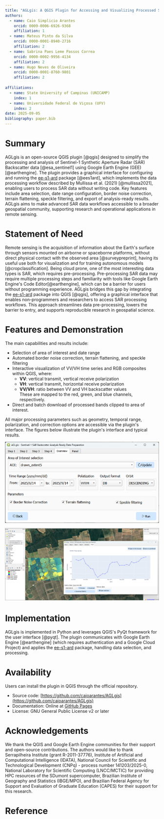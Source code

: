 ```yaml
---
title: "AGLgis: A QGIS Plugin for Accessing and Visualizing Processed Sentinel-1 SAR Data"
authors:
  - name: Caio Simplicio Arantes
    orcid: 0009-0006-6926-9368
    affiliation: 1
  - name: Mateus Pinto da Silva
    orcid: 0000-0001-8940-2716
    affiliation: 2
  - name: Sabrina Paes Leme Passos Correa
    orcid: 0000-0002-9956-4134
    affiliation: 2
  - name: Hugo Neves de Oliveira
    orcid: 0000-0001-8760-9801
    affiliation: 2

affiliations:
  - name: State University of Campinas (UNICAMP)
    index: 1
  - name: Universidade Federal de Viçosa (UFV)
    index: 2
date: 2025-09-05
bibliography: paper.bib
---
```


# Summary

AGLgis is an open-source QGIS plugin [@qgis] designed to simplify the processing and analysis of Sentinel-1 Synthetic Aperture Radar (SAR) Backscatter data [@esa_sentinel1] using Google Earth Engine (GEE) [@earthengine]. The plugin provides a graphical interface for configuring and running the [ee-s1-ard](https://pypi.org/project/ee-s1-ard/) package [@ees1ard], which implements the data processing workflow described by Mullissa et al. (2021) [@mullissa2021], enabling users to process SAR data without writing code. Key features include area selection, date range configuration, border noise correction, terrain flattening, speckle filtering, and export of analysis-ready results. AGLgis aims to make advanced SAR data workflows accessible to a broader geospatial community, supporting research and operational applications in remote sensing.

# Statement of Need

Remote sensing is the acquisition of information about the Earth's surface through sensors mounted on airborne or spaceborne platforms, without direct physical contact with the observed area [@surveypreprint], having its useful use both for visualization and for training autonomous models [@cropclassification]. Being cloud prone, one of the most interesting data types is SAR, which requires pre-processing. Pre-processing SAR data may require multiple processing steps and familiarity with tools like Google Earth Engine's Code Editor[@earthengine], which can be a barrier for users without programming experience. AGLgis bridges this gap by integrating the [ee-s1-ard](https://pypi.org/project/ee-s1-ard/) package into QGIS [@qgis], offering a graphical interface that enables non-programmers and researchers to access SAR processing workflows. This approach streamlines data pre-processing, lowers the barrier to entry, and supports reproducible research in geospatial science.

# Features and Demonstration

The main capabilities and results include:

- Selection of area of interest and date range
- Automated border noise correction, terrain flattening, and speckle filtering
- Interactive visualization of VV/VH time series and RGB composites within QGIS, where:
    - **VV**: vertical transmit, vertical receive polarization  
    - **VH**: vertical transmit, horizontal receive polarization  
    - **VV/VH**: ratio between VV and VH backscatter values  
      These are mapped to the red, green, and blue channels, respectively.
- Direct and batch download of processed bands clipped to area of interest.

All major processing parameters such as geometry, temporal range, polarization, and correction options are accessible via the plugin's interface. The figures below illustrate the plugin's interface and typical results.

![Oveview tab for setting selection](medias/view.png)

![Demonstration of AGLgis results: time series visualization and RGB view](medias/demo.png)

# Implementation

AGLgis is implemented in Python and leverages QGIS's PyQt framework for the user interface [@pyqt]. The plugin communicates with Google Earth Engine [@earthengine] (which requires authentication and a Google Cloud Project) and applies the [ee-s1-ard](https://pypi.org/project/ee-s1-ard/) package, handling data selection, and processing. 

# Availability

Users can install the plugin in QGIS through the official repository.
- Source code: [https://github.com/caioarantes/AGLgis](https://github.com/caioarantes/AGLgis)
- Documentation: Online at [GitHub Pages](https://caioarantes.github.io/AGLgis/)
- License: GNU General Public License v2 or later

# Acknowledgements

We thank the QGIS and Google Earth Engine communities for their support and open-source contributions. The authors would like to thank Serrapilheira Institute (grant R-2011-37776), Institute of Artificial and Computational Intelligence (IDATA), National Council for Scientific and Technological Development (CNPq) - process number 141203/2025-0, National Laboratory for Scientific Computing (LNCC/MCTIC) for providing HPC resources of the SDumont supercomputer, Brazilian Institute of Geography and Statistics (IBGE/MPO), and Brazilian Federal Agency for Support and Evaluation of Graduate Education (CAPES) for their support for this research.

# Reference
